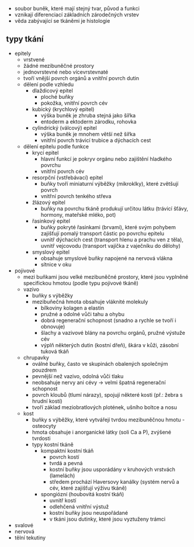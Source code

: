 - soubor buněk, které mají stejný tvar, původ a funkci
- vznikají diferenciací základních zárodečných vrstev
- věda zabývající se tkáněmi je histologie
## typy tkání
- epitely
	- vrstvené
	- žádné mezibuněčné prostory
	- jednovrstevné nebo vícevrstevnaté
	- tvoří vnější povrch orgánů a vnitřní povrch dutin
	- dělení podle vzhledu
		- dlaždicový epitel
			- ploché buňky
			- pokožka, vnitřní povrch cév
		- kubický (krychlový epitel)
			- výška buněk je zhruba stejná jako šířka
			- entoderm a ektoderm zárodku, rohovka
		- cylindrický (válcový) epitel
			- výška buněk je mnohem větší než šířka
			- vnitřní povrch trávicí trubice a dýchacích cest
	- dělení epitelu podle funkce
		- krycí epitel
			- hlavní funkcí je pokryv orgánu nebo zajištění hladkého povrchu
			- vnitřní povrch cév
		- resorpční (vstřebávací) epitel
			- buňky tvoří miniaturní výběžky (mikroklky), které zvětšují povrch
			- vnitřní povrch tenkého střeva
		- žlázový epitel
			- buňky na povrchu tkáně produkují určitou látku (trávicí šťávy, hormony, mateřské mléko, pot)
		- řasinkový epitel
			- buňky pokryté řasinkami (brvami), které svým pohybem zajišťují pomalý transport částic po povrchu epitelu
			- uvnitř dýchacích cest (transport hlenu a prachu ven z těla), uvnitř vejcovodu (transport vajíčka z vaječníku do dělohy)
		- smyslový epitel
			- obsahuje smyslové buňky napojené na nervová vlákna
			- sítnice v oku
- pojivové
	- mezi buňkami jsou velké mezibuněčné prostory, které jsou vyplněné specifickou hmotou (podle typu pojivové tkáně)
	- vazivo
		- buňky s výběžky
		- mezibuňečná hmota obsahuje vláknité molekuly
			- bílkoviny kolagen a elastin
			- pružné a odolné vůči tahu a ohybu
			- dobrá regenerační schopnost (snadno a rychle se tvoří i obnovuje)
			- šlachy a vazivové blány na povrchu orgánů, pružné výstuže cév
			- výplň některých dutin (kostní dřeň), škára v kůži, zásobní tuková tkáň
	- chrupavky
		- oválné buňky, často ve skupinách obalených společným pouzdrem
		- pevnější než vazivo, odolná vůči tlaku
		- neobsahuje nervy ani cévy → velmi špatná regenerační schopnost
		- povrch kloubů (tlumí nárazy), spojují některé kosti (př.: žebra s hrudní kostí)
		- tvoří základ meziobratlových plotének, ušního boltce a nosu
	- kost
		- buňky s výběžky, které vytvářejí tvrdou mezibuněčnou hmotu - osteocyty
		- hmota obsahuje i anorganické látky (soli Ca a P), zvýšené tvrdosti
		- typy kostní tkáně
			- kompaktní kostní tkáň
				- povrch kostí
				- tvrdá a pevná
				- kostní buňky jsou usporádány v kruhových vrstvách (lamelách)
				- středem prochází Haversovy kanálky (systém nervů a cév, které zajišťují výživu tkáně)
			- spongiózní (houbovitá kostní tkáň)
				- uvnitř kostí
				- odlehčená vnitřní výstuž
				- kostní buňky jsou neuspořádané
				- v tkáni jsou dutinky, které jsou vyztuženy trámci
- svalové
- nervová
- tělní tekutiny